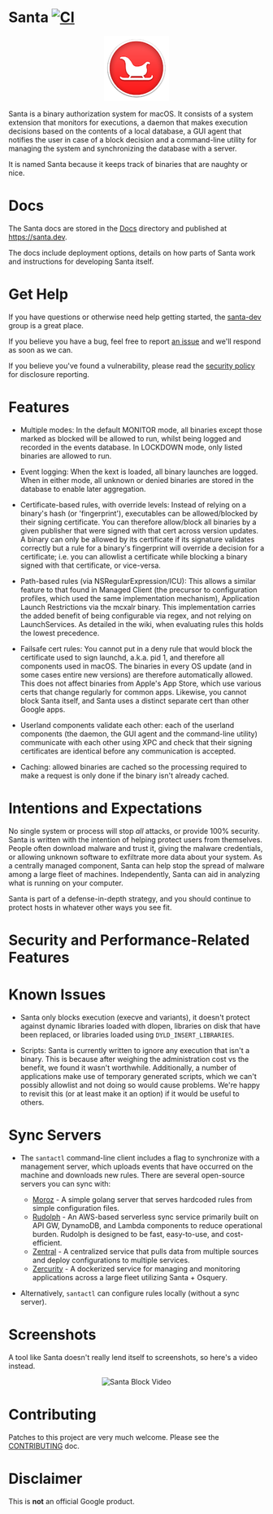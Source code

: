 # Santa [![CI](https://github.com/google/santa/actions/workflows/ci.yml/badge.svg)](https://github.com/google/santa/actions/workflows/ci.yml)

<p align="center">
    <img src="https://raw.githubusercontent.com/google/santa/main/Source/gui/Resources/Images.xcassets/AppIcon.appiconset/santa-hat-icon-128.png" alt="Santa Icon" />
</p>

Santa is a binary authorization system for macOS. It consists of a system
extension that monitors for executions, a daemon that makes execution decisions
based on the contents of a local database, a GUI agent that notifies the user in
case of a block decision and a command-line utility for managing the system and
synchronizing the database with a server.

It is named Santa because it keeps track of binaries that are naughty or nice.

# Docs

The Santa docs are stored in the
[Docs](https://github.com/google/santa/blob/main/docs) directory and published
at https://santa.dev.

The docs include deployment options, details on how parts of Santa work and
instructions for developing Santa itself.

# Get Help

If you have questions or otherwise need help getting started,
the [santa-dev](https://groups.google.com/forum/#!forum/santa-dev) group is a
great place.

If you believe you have a bug, feel free to report [an
issue](https://github.com/google/santa/issues) and we'll respond as soon as we
can.

If you believe you've found a vulnerability, please read the
[security policy](https://github.com/google/santa/security/policy) for
disclosure reporting.

# Features

* Multiple modes: In the default MONITOR mode, all binaries except those marked
  as blocked will be allowed to run, whilst being logged and recorded in
  the events database. In LOCKDOWN mode, only listed binaries are allowed to
  run.

* Event logging: When the kext is loaded, all binary launches are logged.  When
  in either mode, all unknown or denied binaries are stored in the database to
  enable later aggregation.

* Certificate-based rules, with override levels: Instead of relying on a
  binary's hash (or 'fingerprint'), executables can be allowed/blocked by their
  signing certificate. You can therefore allow/block all binaries by a
  given publisher that were signed with that cert across version updates. A
  binary can only be allowed by its certificate if its signature validates
  correctly but a rule for a binary's fingerprint will override a decision for
  a certificate; i.e. you can allowlist a certificate while blocking a binary
  signed with that certificate, or vice-versa.

* Path-based rules (via NSRegularExpression/ICU): This allows a similar feature
  to that found in Managed Client (the precursor to configuration profiles,
  which used the same implementation mechanism), Application Launch
  Restrictions via the mcxalr binary. This implementation carries the added
  benefit of being configurable via regex, and not relying on LaunchServices.
  As detailed in the wiki, when evaluating rules this holds the lowest
  precedence.

* Failsafe cert rules: You cannot put in a deny rule that would block the
  certificate used to sign launchd, a.k.a. pid 1, and therefore all components
  used in macOS. The binaries in every OS update (and in some cases entire new
  versions) are therefore automatically allowed. This does not affect binaries
  from Apple's App Store, which use various certs that change regularly for
  common apps. Likewise, you cannot block Santa itself, and Santa uses a
  distinct separate cert than other Google apps.

* Userland components validate each other: each of the userland components (the
  daemon, the GUI agent and the command-line utility) communicate with each
  other using XPC and check that their signing certificates are identical
  before any communication is accepted.

* Caching: allowed binaries are cached so the processing required to make a
  request is only done if the binary isn't already cached.

# Intentions and Expectations

No single system or process will stop *all* attacks, or provide 100% security.
Santa is written with the intention of helping protect users from themselves.
People often download malware and trust it, giving the malware credentials, or
allowing unknown software to exfiltrate more data about your system. As a
centrally managed component, Santa can help stop the spread of malware among a
large fleet of machines. Independently, Santa can aid in analyzing what is
running on your computer.

Santa is part of a defense-in-depth strategy, and you should continue to
protect hosts in whatever other ways you see fit.

# Security and Performance-Related Features

# Known Issues

* Santa only blocks execution (execve and variants), it doesn't protect against
  dynamic libraries loaded with dlopen, libraries on disk that have been
  replaced, or libraries loaded using `DYLD_INSERT_LIBRARIES`.

* Scripts: Santa is currently written to ignore any execution that isn't a
  binary. This is because after weighing the administration cost vs the
  benefit, we found it wasn't worthwhile. Additionally, a number of
  applications make use of temporary generated scripts, which we can't possibly
  allowlist and not doing so would cause problems. We're happy to revisit this
  (or at least make it an option) if it would be useful to others.

# Sync Servers

* The `santactl` command-line client includes a flag to synchronize with a
  management server, which uploads events that have occurred on the machine and
  downloads new rules. There are several open-source servers you can sync with:

    * [Moroz](https://github.com/groob/moroz) - A simple golang server that
      serves hardcoded rules from simple configuration files.
    * [Rudolph](https://github.com/airbnb/rudolph) - An AWS-based serverless sync service
      primarily built on API GW, DynamoDB, and Lambda components to reduce operational burden.
      Rudolph is designed to be fast, easy-to-use, and cost-efficient.
    * [Zentral](https://github.com/zentralopensource/zentral/wiki) - A
      centralized service that pulls data from multiple sources and deploy
      configurations to multiple services.
    * [Zercurity](https://github.com/zercurity/zercurity) - A dockerized service
      for managing and monitoring applications across a large fleet utilizing
      Santa + Osquery.

* Alternatively, `santactl` can configure rules locally (without a sync
  server).

# Screenshots

A tool like Santa doesn't really lend itself to screenshots, so here's a video
instead.


<p align="center"> <img src="https://thumbs.gfycat.com/MadFatalAmphiuma-small.gif" alt="Santa Block Video" /> </p>

# Contributing
Patches to this project are very much welcome. Please see the
[CONTRIBUTING](https://santa.dev/development/contributing) doc.

# Disclaimer
This is **not** an official Google product.
